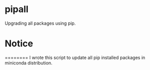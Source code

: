 # pipall
Upgrading all packages using pip.

# Notice
========
  I wrote this script to update all pip installed packages in miniconda distribution.
